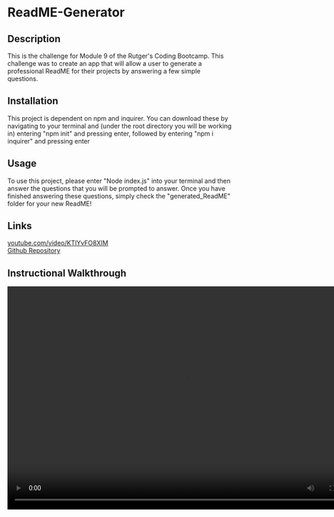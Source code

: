 # ReadME-Generator

## Description
This is the challenge for Module 9 of the Rutger's Coding Bootcamp. This challenge was to create an app that will allow a user to generate a professional ReadME for their projects by answering a few simple questions. 

## Installation
This project is dependent on npm and inquirer. You can download these by navigating to your terminal and (under the root directory you will be working in) entering "npm init" and pressing enter, followed by entering "npm i inquirer" and pressing enter

## Usage
To use this project, please enter "Node index.js" into your terminal and then answer the questions that you will be prompted to answer. Once you have finished answering these questions, simply check the "generated_ReadME" folder for your new ReadME!

## Links
<a href="https://www.youtube.com/video/KTlYvFO8XIM"> youtube.com/video/KTlYvFO8XIM </a>
<br>
<a href="https://github.com/Bwhitman33/ReadMe-Generator"> Github Repository </a>

## Instructional Walkthrough
<video width= "800" height= "500" controls src="assets\InstructionalVideo.mp4">
